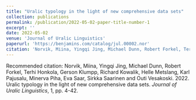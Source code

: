 ```yaml
---
title: "Uralic typology in the light of new comprehensive data sets"
collection: publications
permalink: /publication/2022-05-02-paper-title-number-1
excerpt: ''
date: 2022-05-02
venue: 'Journal of Uralic Linguistics'
paperurl: 'https://benjamins.com/catalog/jul.00002.nor'
citation: 'Norvik, Miina, Yingqi Jing, Michael Dunn, Robert Forkel, Terhi Honkola, Gerson Klumpp, Richard Kowalik, Helle Metslang, Karl Pajusalu, Minerva Piha, Eva Saar, Sirkka Saarinen and Outi Vesakoski. 2022. &quot;Uralic typology in the light of new comprehensive data sets.&quot; <i>Journal of Uralic Linguistics</i>. 1, pp. 4-42.'
---
```


Recommended citation: Norvik, Miina, Yingqi Jing, Michael Dunn, Robert Forkel, Terhi Honkola, Gerson Klumpp, Richard Kowalik, Helle Metslang, Karl Pajusalu, Minerva Piha, Eva Saar, Sirkka Saarinen and Outi Vesakoski. 2022. Uralic typology in the light of new comprehensive data sets. *Journal of Uralic Linguistics*, 1, pp. 4-42.

